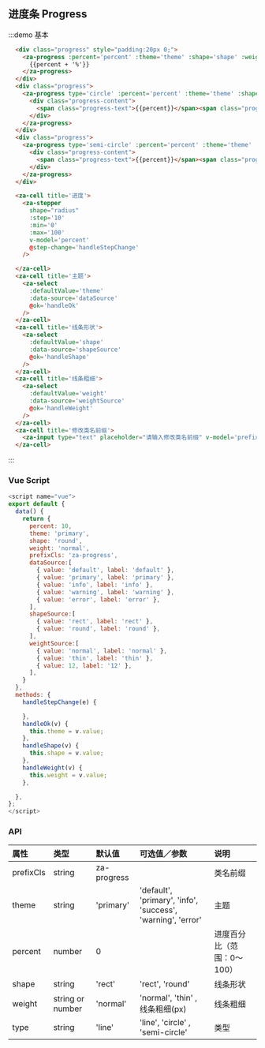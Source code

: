 

## 进度条 Progress

:::demo 基本
```html
  <div class="progress" style="padding:20px 0;">
    <za-progress :percent='percent' :theme='theme' :shape='shape' :weight='weight' :prefixCls='prefixCls' >
      {{percent + '%'}}
    </za-progress>
  </div>
  <div class="progress">
    <za-progress type='circle' :percent='percent' :theme='theme' :shape='shape' :weight='weight' :prefixCls='prefixCls'>
      <div class="progress-content">
        <span class="progress-text">{{percent}}</span><span class="progress-percent">%</span>
      </div>
    </za-progress>
  </div>
  <div class="progress">
    <za-progress type='semi-circle' :percent='percent' :theme='theme' :shape='shape' :weight='weight' :prefixCls='prefixCls'>
      <div class="progress-content">
        <span class="progress-text">{{percent}}</span><span class="progress-percent">%</span>
      </div>
    </za-progress>
  </div>

  <za-cell title='进度'>
    <za-stepper
      shape="radius"
      :step='10'
      :min='0'
      :max='100'
      v-model='percent'
      @step-change='handleStepChange'
    />

  </za-cell>
  <za-cell title='主题'>
    <za-select
      :defaultValue='theme'
      :data-source='dataSource'
      @ok='handleOk'
    />
  </za-cell>
  <za-cell title='线条形状'>
    <za-select
      :defaultValue='shape'
      :data-source='shapeSource'
      @ok='handleShape'
    />
  </za-cell>
  <za-cell title='线条粗细'>
    <za-select
      :defaultValue='weight'
      :data-source='weightSource'
      @ok='handleWeight'
    />
  </za-cell>
  <za-cell title='修改类名前缀'>
    <za-input type="text" placeholder="请输入修改类名前缀" v-model='prefixCls'></za-input>
  </za-cell>
```
:::

### Vue Script
```javascript
<script name="vue">
export default {
  data() {
    return {
      percent: 10,
      theme: 'primary',
      shape: 'round',
      weight: 'normal',
      prefixCls: 'za-progress',
      dataSource:[
        { value: 'default', label: 'default' },
        { value: 'primary', label: 'primary' },
        { value: 'info', label: 'info' },
        { value: 'warning', label: 'warning' },
        { value: 'error', label: 'error' },
      ],
      shapeSource:[
        { value: 'rect', label: 'rect' },
        { value: 'round', label: 'round' },
      ],
      weightSource:[
        { value: 'normal', label: 'normal' },
        { value: 'thin', label: 'thin' },
        { value: 12, label: '12' },
      ],
    }
  },
  methods: {
    handleStepChange(e) {

    },
    handleOk(v) {
      this.theme = v.value;
    },
    handleShape(v) {
      this.shape = v.value;
    },
    handleWeight(v) {
      this.weight = v.value;
    },

  },
};
</script>
```

### API

| 属性 | 类型 | 默认值 | 可选值／参数 | 说明 |
| :--- | :--- | :--- | :--- | :--- |
| prefixCls | string | za-progress | | 类名前缀 |
| theme | string | 'primary' | 'default', 'primary', 'info', 'success', 'warning', 'error' | 主题 |
| percent | number | 0 | | 进度百分比（范围：0～100） |
| shape | string | 'rect' | 'rect', 'round' | 线条形状 |
| weight | string or number | 'normal' | 'normal', 'thin' , 线条粗细(px) | 线条粗细 |
| type | string | 'line' | 'line', 'circle' , 'semi-circle' | 类型 |
